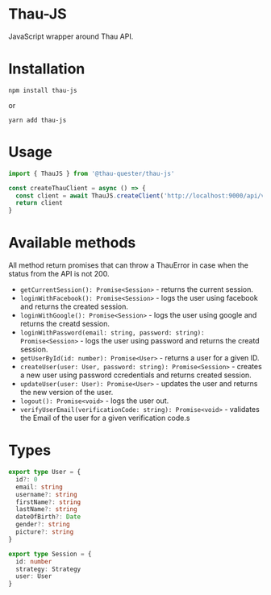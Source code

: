 # Thau-JS

JavaScript wrapper around Thau API.

# Installation
```
npm install thau-js
```

or

```
yarn add thau-js
```

# Usage

```typescript
import { ThauJS } from '@thau-quester/thau-js'

const createThauClient = async () => {
  const client = await ThauJS.createClient('http://localhost:9000/api/v1')
  return client
}
```

# Available methods

All method return promises that can throw a ThauError in case when the status from the API is not 200.

* `getCurrentSession(): Promise<Session>` - returns the current session.
* `loginWithFacebook(): Promise<Session>` - logs the user using facebook and returns the created session.
* `loginWithGoogle(): Promise<Session>` - logs the user using google and returns the creatd session.
* `loginWithPassword(email: string, password: string): Promise<Session>` - logs the user using password and returns the creatd session.
* `getUserById(id: number): Promise<User>` - returns a user for a given ID.
* `createUser(user: User, password: string): Promise<Session>` - creates a new user using password ccredentials and returns created session.
* `updateUser(user: User): Promise<User>` - updates the user and returns the new version of the user.
* `logout(): Promise<void>` - logs the user out.
* `verifyUserEmail(verificationCode: string): Promise<void>` - validates the Email of the user for a given verification code.s

# Types

```typescript
export type User = {
  id?: 0
  email: string
  username?: string
  firstName?: string
  lastName?: string
  dateOfBirth?: Date
  gender?: string
  picture?: string
}

export type Session = {
  id: number
  strategy: Strategy
  user: User
}
```